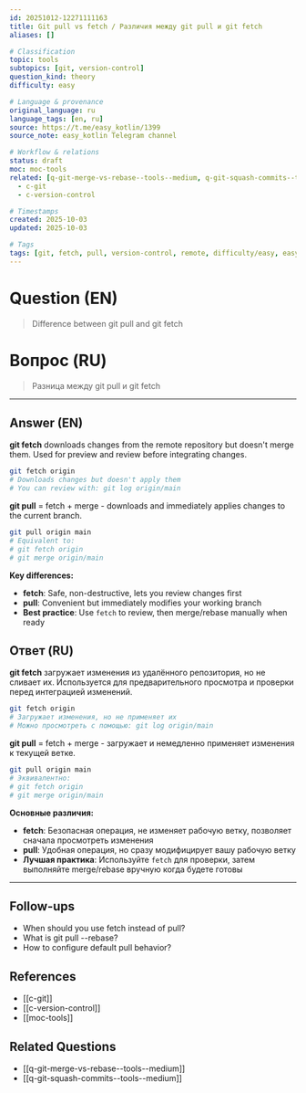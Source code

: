 ```yaml
---
id: 20251012-12271111163
title: Git pull vs fetch / Различия между git pull и git fetch
aliases: []

# Classification
topic: tools
subtopics: [git, version-control]
question_kind: theory
difficulty: easy

# Language & provenance
original_language: ru
language_tags: [en, ru]
source: https://t.me/easy_kotlin/1399
source_note: easy_kotlin Telegram channel

# Workflow & relations
status: draft
moc: moc-tools
related: [q-git-merge-vs-rebase--tools--medium, q-git-squash-commits--tools--medium]
  - c-git
  - c-version-control

# Timestamps
created: 2025-10-03
updated: 2025-10-03

# Tags
tags: [git, fetch, pull, version-control, remote, difficulty/easy, easy_kotlin, lang/ru, tools]
---
```

# Question (EN)
> Difference between git pull and git fetch
# Вопрос (RU)
> Разница между git pull и git fetch

---

## Answer (EN)

**git fetch** downloads changes from the remote repository but doesn't merge them. Used for preview and review before integrating changes.

```bash
git fetch origin
# Downloads changes but doesn't apply them
# You can review with: git log origin/main
```

**git pull** = fetch + merge - downloads and immediately applies changes to the current branch.

```bash
git pull origin main
# Equivalent to:
# git fetch origin
# git merge origin/main
```

**Key differences:**
- **fetch**: Safe, non-destructive, lets you review changes first
- **pull**: Convenient but immediately modifies your working branch
- **Best practice**: Use `fetch` to review, then merge/rebase manually when ready

## Ответ (RU)

**git fetch** загружает изменения из удалённого репозитория, но не сливает их. Используется для предварительного просмотра и проверки перед интеграцией изменений.

```bash
git fetch origin
# Загружает изменения, но не применяет их
# Можно просмотреть с помощью: git log origin/main
```

**git pull** = fetch + merge - загружает и немедленно применяет изменения к текущей ветке.

```bash
git pull origin main
# Эквивалентно:
# git fetch origin
# git merge origin/main
```

**Основные различия:**
- **fetch**: Безопасная операция, не изменяет рабочую ветку, позволяет сначала просмотреть изменения
- **pull**: Удобная операция, но сразу модифицирует вашу рабочую ветку
- **Лучшая практика**: Используйте `fetch` для проверки, затем выполняйте merge/rebase вручную когда будете готовы

---

## Follow-ups
- When should you use fetch instead of pull?
- What is git pull --rebase?
- How to configure default pull behavior?

## References
- [[c-git]]
- [[c-version-control]]
- [[moc-tools]]

## Related Questions
- [[q-git-merge-vs-rebase--tools--medium]]
- [[q-git-squash-commits--tools--medium]]
